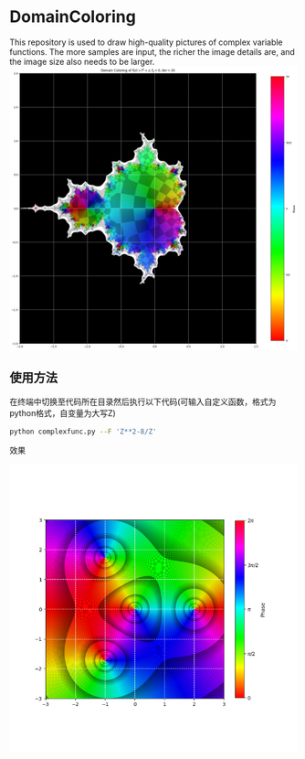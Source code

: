 # DomainColoring
This repository is used to draw high-quality pictures of complex variable functions. The more samples are input, the richer the image details are, and the image size also needs to be larger.
![mandelbralt](https://github.com/showsunny/DomainColoring/blob/main/images/mandelbrot_continual.png)
## 使用方法
在终端中切换至代码所在目录然后执行以下代码(可输入自定义函数，格式为python格式，自变量为大写Z)
```bash
python complexfunc.py --F 'Z**2-8/Z'
```
效果

![figure1](https://github.com/showsunny/DomainColoring/blob/main/images/Figure_1.png)
